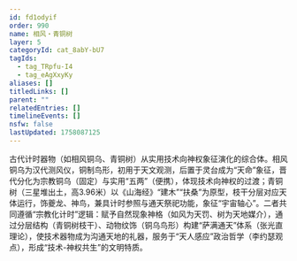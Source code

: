```yaml
---
id: fd1odyif
order: 990
name: 相风・青铜树
layer: 5
categoryId: cat_8abY-bU7
tagIds:
  - tag_TRpfu-I4
  - tag_eAgXxyKy
aliases: []
titledLinks: []
parent: ""
relatedEntries: []
timelineEvents: []
nsfw: false
lastUpdated: 1758087125
---
```


古代计时器物（如相风铜乌、青铜树）从实用技术向神权象征演化的综合体。相风铜乌为汉代测风仪，铜制鸟形，初用于天文观测，后置于灵台成为“天命”象征，晋代分化为宗教铜乌（固定）与实用“五两”（便携），体现技术向神权的过渡；青铜树（三星堆出土，高3.96米）以《山海经》“建木”“扶桑”为原型，枝干分层对应天体运行，饰夔龙、神鸟，兼具计时参照与通天祭祀功能，象征“宇宙轴心”。二者共同遵循“宗教化计时”逻辑：赋予自然现象神格（如风为天罚、树为天地媒介），通过分层结构（青铜树枝干）、动物纹饰（铜乌鸟形）构建“萨满通天”体系（张光直理论），使技术器物成为沟通天地的礼器，服务于“天人感应”政治哲学（李约瑟观点），形成“技术-神权共生”的文明特质。